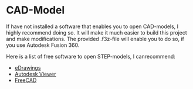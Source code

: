 # CAD-Model

If have not installed a software that enables you to open CAD-models, I highly recommend doing so. It will make it much easier to build this project and make modifications. The provided .f3z-file will enable you to do so, if you use Autodesk Fusion 360.

Here is a list of free software to open STEP-models, I canrecommend:

- [eDrawings](https://www.edrawingsviewer.com/download-edrawings)
- [Autodesk Viewer](https://viewer.autodesk.com)
- [FreeCAD](https://www.freecadweb.org)